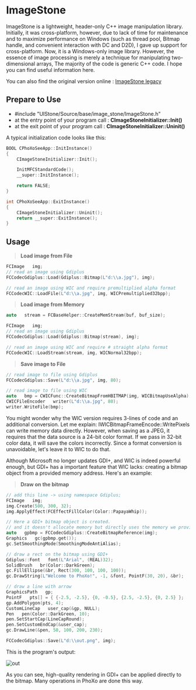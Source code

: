 ImageStone
===========
ImageStone is a lightweight, header-only C++ image manipulation library. Initially, it was cross-platform, however, due to lack of time for maintenance and to maximize performance on Windows (such as thread pool, Bitmap handle, and convenient interaction with DC and D2D), I gave up support for cross-platform. Now, it is a Windows-only image library. However, the essence of image processing is merely a technique for manipulating two-dimensional arrays, The majority of the code is generic C++ code. I hope you can find useful information here.

You can also find the original version online : [ImageStone legacy](https://www.codeproject.com/Articles/13559/ImageStone)

## Prepare to Use
- #include "UIStone/Source/base/image_stone/ImageStone.h"
- at the entry point of your program call : **CImageStoneInitializer::Init()**
- at the exit point of your program call : **CImageStoneInitializer::Uninit()**

A typical initialization code looks like this:
```c++
BOOL CPhoXoSeeApp::InitInstance()
{
    CImageStoneInitializer::Init();

    InitMFCStandardCode();
    __super::InitInstance();

    return FALSE;
}

int CPhoXoSeeApp::ExitInstance()
{
    CImageStoneInitializer::Uninit();
    return __super::ExitInstance();
}
```

## Usage 
> **Load image from File**
```c++
FCImage   img;
// read an image using Gdiplus
FCCodecGdiplus::Load(Gdiplus::Bitmap(L"d:\\a.jpg"), img);

// read an image using WIC and require premultiplied alpha format
FCCodecWIC::LoadFile(L"d:\\a.jpg", img, WICPremultiplied32bpp);
```

> **Load image from Memory**
```c++
auto   stream = FCBaseHelper::CreateMemStream(buf, buf_size);

FCImage   img;
// read an image using Gdiplus
FCCodecGdiplus::Load(Gdiplus::Bitmap(stream), img);

// read an image using WIC and require # straight alpha format
FCCodecWIC::LoadStream(stream, img, WICNormal32bpp);
```

> **Save image to File**
```c++
// read image to file using Gdiplus
FCCodecGdiplus::Save(L"d:\\a.jpg", img, 80);

// read image to file using WIC
auto   bmp = CWICFunc::CreateBitmapFromHBITMAP(img, WICBitmapUseAlpha);
CWICFileEncoder   writer(L"d:\\a.jpg", 80);
writer.WriteFile(bmp);
```
You might wonder why the WIC version requires 3-lines of code and an additional conversion. Let me explain: IWICBitmapFrameEncode::WritePixels can write memory data directly. However, when saving as a JPEG, it requires that the data source is a 24-bit color format. If we pass in 32-bit color data, it will save the colors incorrectly. Since a format conversion is unavoidable, let's leave it to WIC to do that.

Although Microsoft no longer updates GDI+, and WIC is indeed powerful enough, but GDI+ has a important feature that WIC lacks: creating a bitmap object from a provided memory address. Here's an example:

> **Draw on the bitmap**
```c++
// add this line -> using namespace Gdiplus;
FCImage   img;
img.Create(500, 300, 32);
img.ApplyEffect(FCEffectFillColor(Color::PapayaWhip));

// Here a GDI+ bitmap object is created.
// and it doesn't allocate memory but directly uses the memory we provide
auto   gpbmp = FCCodecGdiplus::CreateBitmapReference(img);
Graphics   gc(gpbmp.get());
gc.SetSmoothingMode(SmoothingModeAntiAlias);

// draw a rect on the bitmap using GDI+
Gdiplus::Font   font(L"Arial", (REAL)32);
SolidBrush   br(Color::DarkGreen);
gc.FillEllipse(&br, Rect(300, 100, 100, 100));
gc.DrawString(L"Welcome to PhoXo!", -1, &font, PointF(30, 20), &br);

// draw a line with arrow
GraphicsPath   gp;
PointF   pts[] = { {-2.5, -2.5}, {0, -0.5}, {2.5, -2.5}, {0, 2.5} };
gp.AddPolygon(pts, 4);
CustomLineCap   user_cap(&gp, NULL);
Pen   pen(Color::DarkGreen, 10);
pen.SetStartCap(LineCapRound);
pen.SetCustomEndCap(&user_cap);
gc.DrawLine(&pen, 50, 100, 200, 230);

FCCodecGdiplus::Save(L"d:\\out.png", img);
```
This is the program's output:

![out](https://github.com/phoxo/UIStone/assets/168192359/40b19e8f-08e9-4477-9823-b4b5512b2b10)

As you can see, high-quality rendering in GDI+ can be applied directly to the bitmap. Many operations in PhoXo are done this way.

